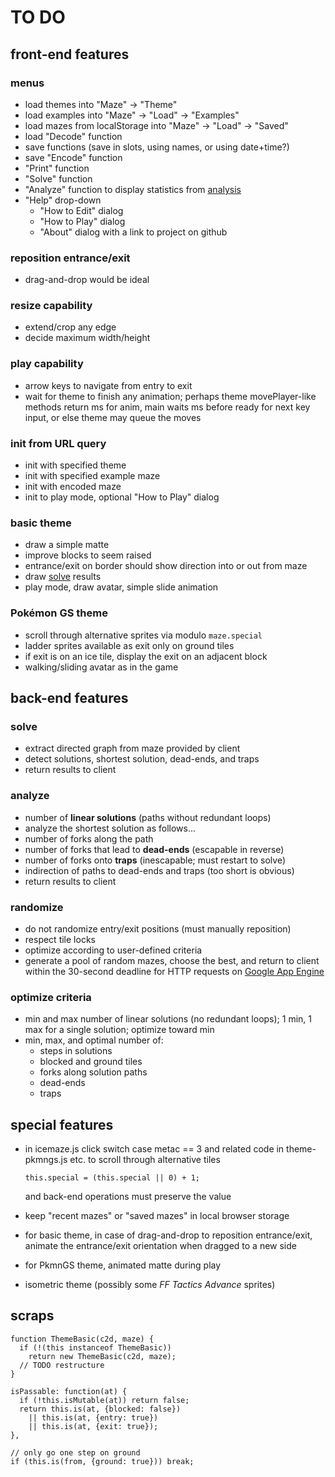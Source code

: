 TO DO
=====

front-end features
------------------

### menus
  * load themes into "Maze" -> "Theme"
  * load examples into "Maze" -> "Load" -> "Examples"
  * load mazes from localStorage into "Maze" -> "Load" -> "Saved"
  * load "Decode" function
  * save functions (save in slots, using names, or using date+time?)
  * save "Encode" function
  * "Print" function
  * "Solve" function
  * "Analyze" function to display statistics from [analysis](#analyze)
  * "Help" drop-down
    * "How to Edit" dialog
    * "How to Play" dialog
    * "About" dialog with a link to project on github

### reposition entrance/exit
  * drag-and-drop would be ideal

### resize capability
  * extend/crop any edge
  * decide maximum width/height

### play capability
  * arrow keys to navigate from entry to exit
  * wait for theme to finish any animation;
    perhaps theme movePlayer-like methods return ms for anim,
    main waits ms before ready for next key input,
    or else theme may queue the moves

### init from URL query
  * init with specified theme
  * init with specified example maze
  * init with encoded maze
  * init to play mode, optional "How to Play" dialog

### basic theme
  * draw a simple matte
  * improve blocks to seem raised
  * entrance/exit on border should show direction into or out from maze
  * draw [solve](#solve) results
  * play mode, draw avatar, simple slide animation

### Pokémon GS theme
  * scroll through alternative sprites via modulo `maze.special`
  * ladder sprites available as exit only on ground tiles
  * if exit is on an ice tile, display the exit on an adjacent block
  * walking/sliding avatar as in the game


back-end features
-----------------

### <a id="solve"></a>solve
  * extract directed graph from maze provided by client
  * detect solutions, shortest solution, dead-ends, and traps
  * return results to client

### <a id="analyze"></a>analyze
  * number of **linear solutions** (paths without redundant loops)
  * analyze the shortest solution as follows...
  * number of forks along the path
  * number of forks that lead to **dead-ends** (escapable in reverse)
  * number of forks onto **traps** (inescapable; must restart to solve)
  * indirection of paths to dead-ends and traps (too short is obvious)
  * return results to client

### randomize
  * do not randomize entry/exit positions (must manually reposition)
  * respect tile locks
  * optimize according to user-defined criteria
  * generate a pool of random mazes, choose the best, and return to client
    within the 30-second deadline for HTTP requests on
    [Google App Engine](https://developers.google.com/appengine/)

### optimize criteria
  * min and max number of linear solutions (no redundant loops);
    1 min, 1 max for a single solution; optimize toward min
  * min, max, and optimal number of:
    * steps in solutions
    * blocked and ground tiles
    * forks along solution paths
    * dead-ends
    * traps


special features
----------------

* in icemaze.js click switch case metac == 3
  and related code in theme-pkmngs.js etc.
  to scroll through alternative tiles

  `this.special = (this.special || 0) + 1;`

  and back-end operations must preserve the value

* keep "recent mazes" or "saved mazes" in local browser storage

* for basic theme, in case of drag-and-drop to reposition entrance/exit,
  animate the entrance/exit orientation when dragged to a new side

* for PkmnGS theme, animated matte during play

* isometric theme (possibly some _FF Tactics Advance_ sprites)

scraps
------

```
function ThemeBasic(c2d, maze) {
  if (!(this instanceof ThemeBasic))
    return new ThemeBasic(c2d, maze);
  // TODO restructure
}
```

```
isPassable: function(at) {
  if (!this.isMutable(at)) return false;
  return this.is(at, {blocked: false})
    || this.is(at, {entry: true})
    || this.is(at, {exit: true});
},
```

```
// only go one step on ground
if (this.is(from, {ground: true})) break;
```
